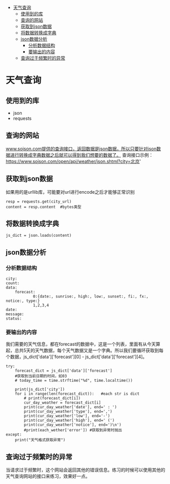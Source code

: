 <!-- TOC -->

- [天气查询](#天气查询)
    - [使用到的库](#使用到的库)
    - [查询的网站](#查询的网站)
    - [获取到json数据](#获取到json数据)
    - [将数据转换成字典](#将数据转换成字典)
    - [json数据分析](#json数据分析)
        - [分析数据结构](#分析数据结构)
        - [要输出的内容](#要输出的内容)
    - [查询过于频繁时的异常](#查询过于频繁时的异常)

<!-- /TOC -->

# 天气查询

## 使用到的库
- json
- requests
 
## 查询的网站
www.sojson.com提供的查询接口，返回数据是json数据，所以只要针对json数据进行转换成字典数据之后就可以得到我们想要的数据了。
查询接口示例：https://www.sojson.com/open/api/weather/json.shtml?city=北京'

## 获取到json数据
如果用的是urllib库，可能要对url进行encode之后才能够正常识别
```
resp = requests.get(city_url)
content = resp.content  #bytes类型
```

## 将数据转换成字典
```
js_dict = json.loads(content)
```

## json数据分析
### 分析数据结构
```
city:
count:
data:
    forecast:
            0:{date:, sunrise:, high:, low:, sunset:, fi:, fx:, notice:, type:}
            1,2,3,4
date:
message:
status:
```
### 要输出的内容
我们需要的天气信息，都在forecast的数据中，这是一个列表，里面有从今天算起，总共5天的天气数据，每个天气数据又是一个字典。所以我们要循环获取到每个数据，js_dict['data']['forecast'][0] - js_dict['data']['forecast'][4]。
```
try:
    forecast_dict = js_dict['data']['forecast']
    #获取到当前日期的时间，如03
    # today_time = time.strftime("%d", time.localtime())

    print(js_dict['city'])
    for i in range(len(forecast_dict)):   #each str is dict
        # print(forecast_dict[i])
        cur_day_weather = forecast_dict[i]
        print(cur_day_weather['date'], end=' : ')
        print(cur_day_weather['type'], end=',')
        print(cur_day_weather['low'], end='-')
        print(cur_day_weather['high'], end=' (')
        print(cur_day_weather['notice'], end=')\n')
        #print(each_wether['error']) #获取到异常时抛出
except:
    print("天气格式获取异常")  
```

## 查询过于频繁时的异常
当请求过于频繁时，这个网站会返回其他的错误信息。练习的时候可以使用其他的天气查询网站的接口来练习，效果好一点。